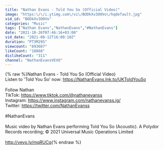 ```yaml
---
title: "Nathan Evans - Told You So (Official Video)"
image: "https:\/\/i.ytimg.com\/vi\/BODkXv3O0Vo\/hqdefault.jpg"
vid_id: "BODkXv3O0Vo"
categories: "Music"
tags: ["Nathan Evans","NathanEvans","#NathanEvans"]
date: "2021-10-26T07:46:16+03:00"
vid_date: "2021-08-12T16:00:10Z"
duration: "PT3M29S"
viewcount: "693687"
likeCount: "18868"
dislikeCount: "311"
channel: "NathanEvansVEVO"
---
```

{% raw %}Nathan Evans - Told You So (Official Video)<br />Listen to 'Told You So' now: <a rel="nofollow" target="blank" href="https://NathanEvans.lnk.to/UKToldYouSo">https://NathanEvans.lnk.to/UKToldYouSo</a><br /><br />Follow Nathan<br />TikTok: <a rel="nofollow" target="blank" href="https://www.tiktok.com/@nathanevanss">https://www.tiktok.com/@nathanevanss</a><br />Instagram: <a rel="nofollow" target="blank" href="https://www.instagram.com/nathanevanss.ig/">https://www.instagram.com/nathanevanss.ig/</a><br />Twitter: <a rel="nofollow" target="blank" href="https://twitter.com/NathanEvanss">https://twitter.com/NathanEvanss</a><br /><br />#NathanEvans<br /><br />Music video by Nathan Evans performing Told You So (Acoustic). A Polydor Records recording; © 2021 Universal Music Operations Limited<br /><br /><a rel="nofollow" target="blank" href="http://vevo.ly/mqRUCq">http://vevo.ly/mqRUCq</a>{% endraw %}
